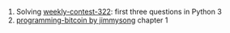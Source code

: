 1. Solving [weekly-contest-322](https://leetcode.com/contest/weekly-contest-322/): first three questions in Python 3
2. [programming-bitcoin by jimmysong](https://books.google.co.kr/books/about/Programming_Bitcoin.html?id=QWaHDwAAQBAJ&printsec=frontcover&source=kp_read_button&hl=en&redir_esc=y#v=onepage&q&f=false) chapter 1
